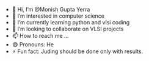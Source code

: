 - 👋 Hi, I’m @Monish Gupta Yerra
- 👀 I’m interested in computer science
- 🌱 I’m currently learning python and vlsi coding
- 💞️ I’m looking to collaborate on VLSI projects
- 📫 How to reach me ...
- 😄 Pronouns: He
- ⚡ Fun fact: Juding should be done only with results. 

<!---
Tetumon/Tetumon is a ✨ special ✨ repository because its `README.md` (this file) appears on your GitHub profile.
You can click the Preview link to take a look at your changes.
--->
